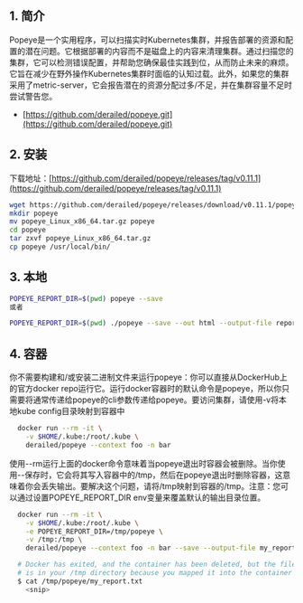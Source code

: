 



## 1. 简介
Popeye是一个实用程序，可以扫描实时Kubernetes集群，并报告部署的资源和配置的潜在问题。它根据部署的内容而不是磁盘上的内容来清理集群。通过扫描您的集群，它可以检测错误配置，并帮助您确保最佳实践到位，从而防止未来的麻烦。它旨在减少在野外操作Kubernetes集群时面临的认知过载。此外，如果您的集群采用了metric-server，它会报告潜在的资源分配过多/不足，并在集群容量不足时尝试警告您。

- [https://github.com/derailed/popeye.git](https://github.com/derailed/popeye.git)


## 2. 安装

下载地址：[https://github.com/derailed/popeye/releases/tag/v0.11.1](https://github.com/derailed/popeye/releases/tag/v0.11.1)

```bash
wget https://github.com/derailed/popeye/releases/download/v0.11.1/popeye_Linux_x86_64.tar.gz
mkdir popeye 
mv popeye_Linux_x86_64.tar.gz popeye
cd popeye 
tar zxvf popeye_Linux_x86_64.tar.gz
cp popeye /usr/local/bin/
```


## 3.  本地

```bash
POPEYE_REPORT_DIR=$(pwd) popeye --save
或者

POPEYE_REPORT_DIR=$(pwd) ./popeye --save --out html --output-file report.html
```


## 4. 容器
你不需要构建和/或安装二进制文件来运行popeye：你可以直接从DockerHub上的官方docker repo运行它。运行docker容器时的默认命令是popeye，所以你只需要将通常传递给popeye的cli参数传递给popeye。要访问集群，请使用-v将本地kube config目录映射到容器中

```bash
  docker run --rm -it \
    -v $HOME/.kube:/root/.kube \
    derailed/popeye --context foo -n bar
```
使用--rm运行上面的docker命令意味着当popeye退出时容器会被删除。当你使用--保存时，它会将其写入容器中的/tmp，然后在popeye退出时删除容器，这意味着你会丢失输出。要解决这个问题，请将/tmp映射到容器的/tmp。注意：您可以通过设置POPEYE_REPORT_DIR env变量来覆盖默认的输出目录位置。

```bash
  docker run --rm -it \
    -v $HOME/.kube:/root/.kube \
    -e POPEYE_REPORT_DIR=/tmp/popeye \
    -v /tmp:/tmp \
    derailed/popeye --context foo -n bar --save --output-file my_report.txt

  # Docker has exited, and the container has been deleted, but the file
  # is in your /tmp directory because you mapped it into the container
  $ cat /tmp/popeye/my_report.txt
    <snip>
```

